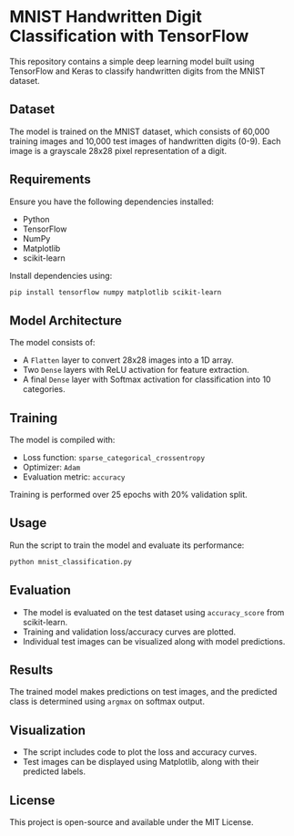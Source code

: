 # MNIST Handwritten Digit Classification with TensorFlow

This repository contains a simple deep learning model built using TensorFlow and Keras to classify handwritten digits from the MNIST dataset.

## Dataset
The model is trained on the MNIST dataset, which consists of 60,000 training images and 10,000 test images of handwritten digits (0-9). Each image is a grayscale 28x28 pixel representation of a digit.

## Requirements
Ensure you have the following dependencies installed:
- Python
- TensorFlow
- NumPy
- Matplotlib
- scikit-learn

Install dependencies using:
```bash
pip install tensorflow numpy matplotlib scikit-learn
```

## Model Architecture
The model consists of:
- A `Flatten` layer to convert 28x28 images into a 1D array.
- Two `Dense` layers with ReLU activation for feature extraction.
- A final `Dense` layer with Softmax activation for classification into 10 categories.

## Training
The model is compiled with:
- Loss function: `sparse_categorical_crossentropy`
- Optimizer: `Adam`
- Evaluation metric: `accuracy`

Training is performed over 25 epochs with 20% validation split.

## Usage
Run the script to train the model and evaluate its performance:
```bash
python mnist_classification.py
```

## Evaluation
- The model is evaluated on the test dataset using `accuracy_score` from scikit-learn.
- Training and validation loss/accuracy curves are plotted.
- Individual test images can be visualized along with model predictions.

## Results
The trained model makes predictions on test images, and the predicted class is determined using `argmax` on softmax output.

## Visualization
- The script includes code to plot the loss and accuracy curves.
- Test images can be displayed using Matplotlib, along with their predicted labels.

## License
This project is open-source and available under the MIT License.

